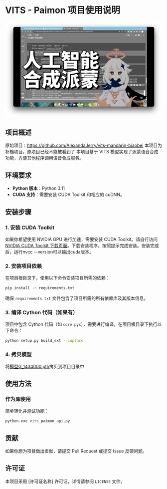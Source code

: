 # VITS - Paimon 项目使用说明

![](IMG_9368.PNG)

## 项目概述
原始项目：https://github.com/AlexandaJerry/vits-mandarin-biaobei
本项目为补档项目，原项目已经不能被看到了
本项目基于 VITS 模型实现了派蒙语音合成功能，方便其他程序调用语音合成服务。

## 环境要求
- **Python 版本**：Python 3.11
- **CUDA 支持**：需要安装 CUDA Toolkit 和相应的 cuDNN。

## 安装步骤

### 1. 安装 CUDA Toolkit
如果你希望使用 NVIDIA GPU 进行加速，需要安装 CUDA Toolkit。请自行访问 [NVIDIA CUDA Toolkit 下载页面](https://developer.nvidia.com/cuda-downloads)。下载安装程序。按照提示完成安装。安装完成后，运行nvcc --version可以输出cuda版本。

### 2. 安装项目依赖
在项目根目录下，使用以下命令安装项目所需的依赖：
```bash
pip install -r requirements.txt
```
确保 `requirements.txt` 文件包含了项目所需的所有依赖库及其版本信息。

### 3. 编译 Cython 代码（如果有）
项目中包含 Cython 代码（如 `core.pyx`），需要进行编译。在项目根目录下执行以下命令：
```bash
python setup.py build_ext --inplace
```

### 4. 拷贝模型
将[模型G_1434000.pth](https://zenodo.org/records/13347529)拷贝到项目目录中

## 使用方法

### 作为库使用
简单转化并测试功能：
```bash
python.exe vits_paimon_api.py
```

## 贡献
如果你想为项目做出贡献，请提交 Pull Request 或提交 Issue 反馈问题。

## 许可证
本项目采用 [许可证名称] 许可证，详情请参阅 `LICENSE` 文件。